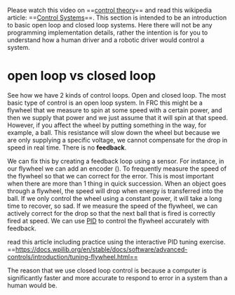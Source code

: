 Please watch this video on ==[control theory](https://www.youtube.com/watch?v=lBC1nEq0_nk)== and read this wikipedia article: ==[Control Systems](https://en.wikipedia.org/wiki/Control_system)==. This section is intended to be an introduction to basic open loop and closed loop systems. Here there will not be any programming implementation details, rather the intention is for you to understand how a human driver and a robotic driver would control a system.


# open loop vs closed loop
See how we have 2 kinds of control loops. Open and closed loop. The most basic type of control is an open loop system. In FRC this might be a flywheel that we measure to spin at some speed with a certain power, and then we supply that power and we just assume that it will spin at that speed. However, if you affect the wheel by putting something in the way, for example, a ball. This resistance will slow down the wheel but because we are only supplying a specific voltage, we cannot compensate for the drop in speed in real time. There is no **feedback**. 

We can fix this by creating a feedback loop using a sensor. For instance, in our flywheel we can add an encoder ([](1.%20electrical.md#Encoders)). To frequently measure the speed of the flywheel so that we can correct for the error. This is most important when there are more than 1 thing in quick succession. When an object goes through a flywheel, the speed will drop when energy is transferred into the ball. If we only control the wheel using a constant power, it will take a long time to recover, so sad. If we measure the speed of the flywheel, we can actively correct for the drop so that the next ball that is fired is correctly fired at speed. We can use [PID](PID.md) to control the flywheel accurately with feedback.

read this article including practice using the interactive PID tuning exercise.
==https://docs.wpilib.org/en/stable/docs/software/advanced-controls/introduction/tuning-flywheel.html==

The reason that we use closed loop control is because a computer is significantly faster and more accurate to respond to error in a system than a human would be.